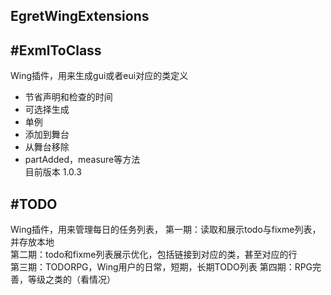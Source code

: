 ## EgretWingExtensions

#ExmlToClass
---------------------  
Wing插件，用来生成gui或者eui对应的类定义  
* 节省声明和检查的时间  
* 可选择生成  
* 单例  
* 添加到舞台  
* 从舞台移除  
* partAdded，measure等方法  
目前版本 1.0.3  

#TODO  
---------------------
Wing插件，用来管理每日的任务列表，
第一期：读取和展示todo与fixme列表，并存放本地  
第二期：todo和fixme列表展示优化，包括链接到对应的类，甚至对应的行  
第三期：TODORPG，Wing用户的日常，短期，长期TODO列表
第四期：RPG完善，等级之类的（看情况）

